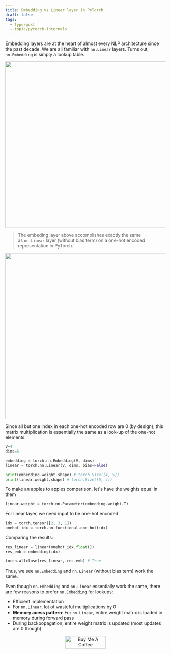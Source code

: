 ```yaml
---
title: Embedding vs Linear layer in PyTorch
draft: false
tags:
  - type/post
  - topic/pytorch-internals
---
```


Embedding layers are at the heart of almost every NLP architecture since the past decade. We are all familiar with `nn.Linear` layers. Turns out, `nn.Embedding` is simply a lookup table.

<img src="https://res.cloudinary.com/dcameztw9/image/upload/v1727348748/qyiij4ggce93baxnmfkz.png" width=520/>

>The embeding layer above accomplishes exactly the same as `nn.Linear` layer (without bias term) on a one-hot encoded representation in PyTorch.

<img src="https://res.cloudinary.com/dcameztw9/image/upload/v1727348963/yitsgnef0mhzprguo5wo.png" width=520/>

Since all but one index in each one-hot encoded row are 0 (by design), this matrix multiplication is essentially the same as a look-up of the one-hot elements.

```python
V=4
dims=5

embedding = torch.nn.Embedding(V, dims) 
linear = torch.nn.Linear(V, dims, bias=False)

print(embedding.weight.shape) # torch.Size([4, 5])
print(linear.weight.shape) # torch.Size([5, 4])
```

To make an apples to apples comparison, let's have the weights equal in them
```python
linear.weight = torch.nn.Parameter(embedding.weight.T)
```

For linear layer, we need input to be one-hot encoded
```python
idx = torch.tensor([2, 3, 1])
onehot_idx = torch.nn.functional.one_hot(idx)
```

Comparing the results:
```python
res_linear = linear(onehot_idx.float())
res_emb = embedding(idx)

torch.allclose(res_linear, res_emb) # True
```

Thus, we see `nn.Embedding` and `nn.Linear` (without bias term) work the same.


Even though `nn.Embedding` and `nn.Linear` essentially work the same, there are few reasons to prefer `nn.Embedding` for lookups:
- Efficient implementation 
- For `nn.Linear`, lot of wasteful multiplications by 0
- **Memory acess pattern**: For `nn.Linear`, entire weight matrix is loaded in memory during forward pass
- During backpopagation, entire weight matrix is updated (most updates are 0 though) 

<div style="text-align: center;">
  <a href="https://www.buymeacoffee.com/ajkdrag" target="_blank"><img src="https://cdn.buymeacoffee.com/buttons/v2/default-red.png" alt="Buy Me A Coffee" style="height: 40px !important;width: 128px !important;"></a>
</div>